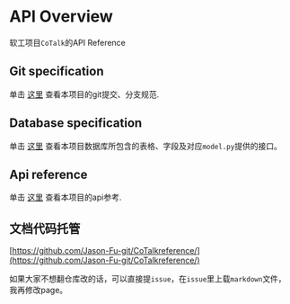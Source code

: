 # API Overview

<!-- This document provides an introduction into your API. -->

软工项目`CoTalk`的API Reference

## Git specification

单击 [这里](Git-specification.md) 查看本项目的git提交、分支规范.

## Database specification

单击 [这里](Database-specification.md) 查看本项目数据库所包含的表格、字段及对应`model.py`提供的接口。


## Api reference

单击 [这里](API-reference.md) 查看本项目的api参考.


## 文档代码托管
[https://github.com/Jason-Fu-git/CoTalkreference/](https://github.com/Jason-Fu-git/CoTalkreference/)

如果大家不想翻仓库改的话，可以直接提`issue`，在`issue`里上载`markdown`文件，我再修改page。


<seealso>

<!--List any additional resources, such as tutorials or guides, that can help users understand and use the API effectively.-->

</seealso>
